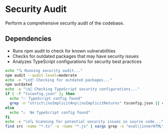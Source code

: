 # Security Audit

Perform a comprehensive security audit of the codebase.

## Dependencies
- Runs npm audit to check for known vulnerabilities
- Checks for outdated packages that may have security issues
- Analyzes TypeScript configurations for security best practices

```bash
echo "🔍 Running security audit..."
npm audit --audit-level=moderate
echo -e "\n📦 Checking for outdated packages..."
npm outdated
echo -e "\n🔧 Checking TypeScript security configurations..."
if [ -f "tsconfig.json" ]; then
  echo "✅ TypeScript config found"
  grep -n "strict\|noImplicitAny\|noImplicitReturns" tsconfig.json || echo "⚠️  Consider enabling strict mode flags"
else
  echo "⚠️  No TypeScript config found"
fi
echo -e "\n🔍 Scanning for potential security issues in source code..."
find src -name "*.ts" -o -name "*.js" | xargs grep -n "eval\|innerHTML\|document.write\|setTimeout.*string\|setInterval.*string" || echo "✅ No obvious security anti-patterns found"
```